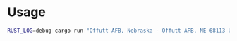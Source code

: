 # Usage

```sh
RUST_LOG=debug cargo run "Offutt AFB, Nebraska - Offutt AFB, NE 68113 US (Primary)"
```
